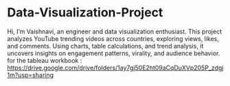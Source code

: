 # Data-Visualization-Project
Hi, I’m Vaishnavi, an engineer and data visualization enthusiast. This project analyzes YouTube trending videos across countries, exploring views, likes, and comments. Using charts, table calculations, and trend analysis, it uncovers insights on engagement patterns, virality, and audience behavior. 
for the tableau workbook : https://drive.google.com/drive/folders/1ay7gj50E2ht09aCqDuXVp205P_zdgj1m?usp=sharing
